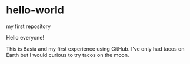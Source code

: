 # hello-world
my first repository

Hello everyone!

This is Basia and my first experience using GitHub.
I've only had tacos on Earth but I would curious to try tacos on the moon.
